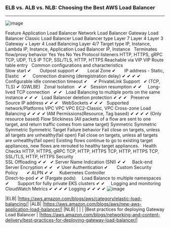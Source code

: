 ### ELB vs. ALB vs. NLB: Choosing the Best AWS Load Balancer
-------------------------------------------------------------------------




![image](https://github.com/Mk-CloudLeader/aws_Meetup-2023/assets/66654978/aa4c55a3-a8ba-491a-a8e0-7ed72a8ebb91)


Feature	Application Load Balancer	Network Load Balancer	Gateway Load Balancer	Classic Load Balancer
Load Balancer type	Layer 7	Layer 4	Layer 3 Gateway + Layer 4 Load Balancing	Layer 4/7
Target type	IP, Instance, Lambda	IP, Instance, Application Load Balancer	IP, Instance	 
Terminates flow/proxy behavior	Yes	Yes	No	Yes
Protocol listeners	HTTP, HTTPS, gRPC	TCP, UDP, TLS	IP	TCP, SSL/TLS, HTTP, HTTPS
Reachable via	VIP	VIP	Route table entry	 
Common configurations and characteristics				
Slow start	✔	 	 	 
Outpost support	✔	 	 	 
Local Zone	✔	 	 	 
IP address - Static, Elastic	 	✔	 	 
Connection draining (deregistration delay)	✔	✔	✔	✔
Configurable idle connection timeout	✔	 	 	✔
PrivateLink Support	 	✔ (TCP, TLS)	✔ (GWLBE)	 
Zonal Isolation	 	✔	✔	 
Session resumption	✔	✔	 	 
Long-lived TCP connection	 	✔	✔	 
Load Balancing to multiple ports on the same instance	✔	✔	✔	 
Load Balancer deletion protection	✔	✔	✔	 
Preserve Source IP address	✔	✔	✔	 
WebSockets	✔	✔	✔	 
Supported network/Platforms	VPC	VPC	VPC	EC2-Classic, VPC
Cross-zone Load Balancing	✔	✔	✔	✔
IAM Permissions(Resource, Tag based)	✔	✔	✔	✔ (Only resource based)
Flow Stickiness (All packets of a flow are sent to one target, and return traffic comes from same target)	Symmetric	Symmetric	Symmetric	Symmetric
Target Failure behavior	Fail close on targets, unless all targets are unhealthy(fail open)	Fail close on targets, unless all targets are unhealthy(fail open)	Existing flows continue to go to existing target appliances, new flows are rerouted to healthy target appliances.	 
Health Checks	HTTP, HTTPS, gRPC	TCP, HTTP, HTTPS	TCP, HTTP, HTTPS	TCP, SSL/TLS, HTTP, HTTPS
Security				
SSL Offloading	✔	✔	 	✔
Server Name Indication (SNI)	✔	✔	 	 
Back-end Server Encryption	✔	✔	 	✔
User Authentication	✔	 	 	 
Custom Security Policy	 	 	 	✔
ALPN	✔	✔	 	 
Kubernetes Controller				
Direct-to-pod	✔	✔ (Fargate pods)	 	 
Load Balance to multiple namespaces	✔	 	 	 
Support for fully private EKS clusters	✔	✔	 	 
Logging and monitoring				
CloudWatch Metrics	✔	✔	✔	✔
Logging	✔	✔	✔	✔
![image](https://github.com/Mk-CloudLeader/aws_Meetup-2023/assets/66654978/c606f20d-13dd-4501-b0b8-802e645bf9c5)


|ELB|  |https://aws.amazon.com/blogs/aws/category/elastic-load-balancing/|
|ALB|  |https://aws.amazon.com/blogs/aws/new-aws-application-load-balancer/|
|NLB|  | | |
|Best practices for deploying Gateway Load Balancer |     |https://aws.amazon.com/blogs/networking-and-content-delivery/best-practices-for-deploying-gateway-load-balancer/|
